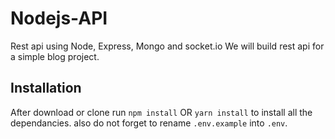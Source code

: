 # Nodejs-API

Rest api using Node, Express, Mongo and socket.io
We will build rest api for a simple blog project.

## Installation

After download or clone run `npm install` OR `yarn install` to install all the dependancies.
also do not forget to rename `.env.example` into `.env`.
